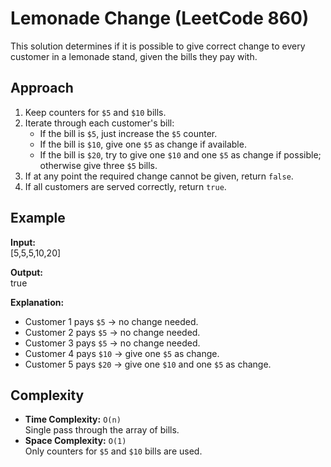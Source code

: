 # Lemonade Change (LeetCode 860)

This solution determines if it is possible to give correct change to every customer in a lemonade stand, given the bills they pay with.

## Approach
1. Keep counters for `$5` and `$10` bills.
2. Iterate through each customer's bill:
   - If the bill is `$5`, just increase the `$5` counter.
   - If the bill is `$10`, give one `$5` as change if available.
   - If the bill is `$20`, try to give one `$10` and one `$5` as change if possible; otherwise give three `$5` bills.
3. If at any point the required change cannot be given, return `false`.
4. If all customers are served correctly, return `true`.

## Example

**Input:**  
[5,5,5,10,20]

**Output:**  
true

**Explanation:**  
- Customer 1 pays `$5` → no change needed.  
- Customer 2 pays `$5` → no change needed.  
- Customer 3 pays `$5` → no change needed.  
- Customer 4 pays `$10` → give one `$5` as change.  
- Customer 5 pays `$20` → give one `$10` and one `$5` as change.

## Complexity
- **Time Complexity:** `O(n)`  
  Single pass through the array of bills.  
- **Space Complexity:** `O(1)`  
  Only counters for `$5` and `$10` bills are used.
